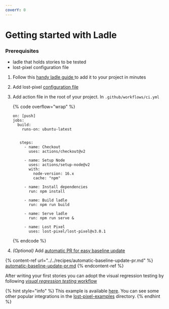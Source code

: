 ```yaml
---
coverY: 0
---
```


# Getting started with Ladle

### Prerequisites

- ladle that holds stories to be tested
- lost-pixel configuration file

1. Follow this [handy ladle guide ](https://ladle.dev/docs/setup)to add it to your project in minutes
2. Add lost-pixel [configuration file](../../setup/project-configuration/modes.md#ladle)
3. Add action file in the root of your project. In `.github/workflows/ci.yml`


    {% code overflow="wrap" %}
    ```
    on: [push]
    jobs:
      build:
        runs-on: ubuntu-latest


       steps:
         - name: Checkout
           uses: actions/checkout@v2

         - name: Setup Node
           uses: actions/setup-node@v2
           with:
             node-version: 16.x
             cache: "npm"

         - name: Install dependencies
           run: npm install

         - name: Build ladle
           run: npm run build

         - name: Serve ladle
           run: npm run serve &

         - name: Lost Pixel
           uses: lost-pixel/lost-pixel@v3.0.1
    ```
    {% endcode %}


4. _(Optional)_ Add [automatic PR for easy baseline update](../../recipes/automatic-baseline-update-pr.md)

{% content-ref url="../../recipes/automatic-baseline-update-pr.md" %}
[automatic-baseline-update-pr.md](../../recipes/automatic-baseline-update-pr.md)
{% endcontent-ref %}

After writing your first stories you can adopt the visual regression testing by following [_visual regression testing_ workflow](../testing-workflow-github-actions.md)

{% hint style="info" %}
This example is available [here](https://github.com/lost-pixel/lost-pixel-examples/tree/main/example-ladle). You can see some other popular integrations in the [lost-pixel-examples](https://github.com/lost-pixel/lost-pixel-examples) directory.
{% endhint %}
